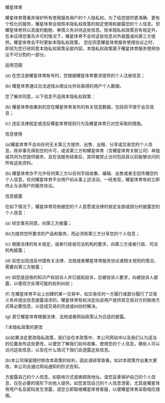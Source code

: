 耀星体育

耀星体育尊重并保护所有使用服务用户的个人隐私权。为了给您提供更准确、更有个性化的服务，耀星体育会按照本隐私权政策的规定使用和披露您的个人信息。但耀星体育将以高度的勤勉、审慎义务对待这些信息。除本隐私权政策另有规定外，在未征得您事先许可的情况下，耀星体育不会将这些信息对外披露或向第三方提供。耀星体育会不时更新本隐私权政策。 您在同意耀星体育服务使用协议之时，即视为您已经同意本隐私权政策全部内容。本隐私权政策属于耀星体育服务使用协议不可分割的一部分。

适用范围

(a) 在您注册耀星体育帐号时，您根据耀星体育要求提供的个人注册信息；

(b) 耀星体育通过合法途径从商业伙伴处取得的用户个人数据。

您了解并同意，以下信息不适用本隐私权政策：

(b) 耀星体育收集到的您在耀星体育发布的有关信息数据，包括但不限于会员信息；

(c) 违反法律规定或违反耀星体育规则行为及耀星体育已对您采取的措施。

信息使用

(a)耀星体育不会向任何无关第三方提供、出售、出租、分享或交易您的个人信息，除非事先得到您的许可，或该第三方和耀星体育（含耀星体育关联公司）单独或共同为您提供服务，且在该服务结束后，其将被禁止访问包括其以前能够访问的所有这些资料。

(b) 耀星体育亦不允许任何第三方以任何手段收集、编辑、出售或者无偿传播您的个人信息。任何耀星体育平台用户如从事上述活动，一经发现，耀星体育有权立即终止与该用户的服务协议。

信息披露

在如下情况下，耀星体育将依据您的个人意愿或法律的规定全部或部分的披露您的个人信息：

(a) 经您事先同意，向第三方披露；

(b)为提供您所要求的产品和服务，而必须和第三方分享您的个人信息；

(c) 根据法律的有关规定，或者行政或司法机构的要求，向第三方或者行政、司法机构披露；

(d) 如您出现违反中国有关法律、法规或者耀星体育服务协议或相关规则的情况，需要向第三方披露；

(e) 如您是适格的知识产权投诉人并已提起投诉，应被投诉人要求，向被投诉人披露，以便双方处理可能的权利纠纷；

(f) 在耀星体育平台上创建的某一交易中，如交易任何一方履行或部分履行了交易义务并提出信息披露请求的，耀星体育有权决定向该用户提供其交易对方的联络方式等必要信息，以促成交易的完成或纠纷的解决。

(g) 其它耀星体育根据法律、法规或者网站政策认为合适的披露。

7.本隐私政策的更改

(a)如果决定更改隐私政策，我们会在本政策中、本公司网站中以及我们认为适当的位置发布这些更改，以便您了解我们如何收集、使用您的个人信息，哪些人可以访问这些信息，以及在什么情况下我们会透露这些信息。

(b)本公司保留随时修改本政策的权利，因此请经常查看。如对本政策作出重大更改，本公司会通过网站通知的形式告知。

方披露自己的个人信息，如联络方式或者邮政地址。请您妥善保护自己的个人信息，仅在必要的情形下向他人提供。如您发现自己的个人信息泄密，尤其是耀星体育用户名及密码发生泄露，请您立即联络耀星体育客服，以便耀星体育采取相应措施。
